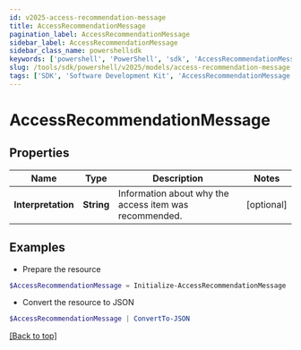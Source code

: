 ```yaml
---
id: v2025-access-recommendation-message
title: AccessRecommendationMessage
pagination_label: AccessRecommendationMessage
sidebar_label: AccessRecommendationMessage
sidebar_class_name: powershellsdk
keywords: ['powershell', 'PowerShell', 'sdk', 'AccessRecommendationMessage', 'V2025AccessRecommendationMessage'] 
slug: /tools/sdk/powershell/v2025/models/access-recommendation-message
tags: ['SDK', 'Software Development Kit', 'AccessRecommendationMessage', 'V2025AccessRecommendationMessage']
---
```



# AccessRecommendationMessage

## Properties

Name | Type | Description | Notes
------------ | ------------- | ------------- | -------------
**Interpretation** | **String** | Information about why the access item was recommended. | [optional] 

## Examples

- Prepare the resource
```powershell
$AccessRecommendationMessage = Initialize-AccessRecommendationMessage  -Interpretation 95% of your peers have this access.
```

- Convert the resource to JSON
```powershell
$AccessRecommendationMessage | ConvertTo-JSON
```


[[Back to top]](#) 

